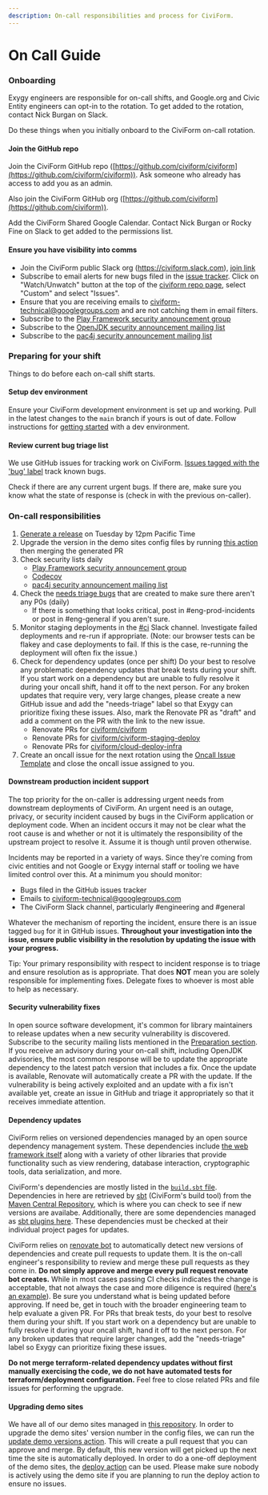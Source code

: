 ```yaml
---
description: On-call responsibilities and process for CiviForm.
---
```


# On Call Guide

### Onboarding
Exygy engineers are responsible for on-call shifts, and Google.org and Civic Entity engineers can opt-in to the rotation. To get added to the rotation, contact Nick Burgan on Slack.

Do these things when you initially onboard to the CiviForm on-call rotation.

#### Join the GitHub repo

Join the CiviForm GitHub repo ([https://github.com/civiform/civiform](https://github.com/civiform/civiform)). Ask someone who already has access to add you as an admin.

Also join the CiviForm GitHub org ([https://github.com/civiform](https://github.com/civiform)).

Add the CiviForm Shared Google Calendar. Contact Nick Burgan or Rocky Fine on Slack to get added to the permissions list.

#### Ensure you have visibility into comms

* Join the CiviForm public Slack org (https://civiform.slack.com), [join link](https://join.slack.com/t/civiform/shared\_invite/zt-niap7ys1-RAICICUpDJfjpizjyjBr7Q)
* Subscribe to email alerts for new bugs filed in the [issue tracker](https://github.com/civiform/civiform/issues). Click on "Watch/Unwatch" button at the top of the [civiform repo page](https://github.com/civiform/civiform), select "Custom" and select "Issues".
* Ensure that you are receiving emails to civiform-technical@googlegroups.com and are not catching them in email filters.
* Subscribe to the [Play Framework security announcement group](https://groups.google.com/g/play-framework-security)
* Subscribe to the [OpenJDK security announcement mailing list](https://mail.openjdk.java.net/mailman/listinfo/vuln-announce)
* Subscribe to the [pac4j security announcement mailing list](https://groups.google.com/g/pac4j-security)

### Preparing for your shift

Things to do before each on-call shift starts.

#### Setup dev environment

Ensure your CiviForm development environment is set up and working. Pull in the latest changes to the `main` branch if yours is out of date. Follow instructions for [getting started](https://github.com/civiform/civiform/wiki/Getting-started) with a dev environment.

#### Review current bug triage list

We use GitHub issues for tracking work on CiviForm. [Issues tagged with the 'bug' label](https://github.com/civiform/civiform/issues?q=is%3Aissue+is%3Aopen+label%3Abug) track known bugs.

Check if there are any current urgent bugs. If there are, make sure you know what the state of response is (check in with the previous on-caller).

### On-call responsibilities

1. [Generate a release](https://github.com/civiform/civiform/wiki/Releasing) on Tuesday by 12pm Pacific Time
2. Upgrade the version in the demo sites config files by running [this action](https://github.com/civiform/civiform-staging-deploy/actions/workflows/update_demo_versions.yaml) then merging the generated PR
3. Check security lists daily
   * [Play Framework security announcement group](https://groups.google.com/g/play-framework-security)
   * [Codecov](https://about.codecov.io/security-update)
   * [pac4j security announcement mailing list](https://groups.google.com/g/pac4j-security)
4. Check the [needs triage bugs](https://github.com/civiform/civiform/issues?q=is%3Aopen+is%3Aissue+label%3Aneeds-triage) that are created to make sure there aren't any P0s (daily)
   * If there is something that looks critical, post in #eng-prod-incidents or post in #eng-general if you aren't sure.
5. Monitor staging deployments in the [#ci](https://app.slack.com/client/T01Q6PJQAES/C03UXPUEXU4) Slack channel. Investigate failed deployments and re-run if appropriate. (Note: our browser tests can be flakey and case deployments to fail. If this is the case, re-running the deployment will often fix the issue.)
6. Check for dependency updates (once per shift)
   Do your best to resolve any problematic dependency updates that break tests during your shift. If you start work on a dependency but are unable to fully resolve it during your oncall shift, hand it off to the next person. For any broken updates that require very, very large changes, please create a new GitHub issue and add the "needs-triage" label so that Exygy can prioritize fixing these issues. Also, mark the Renovate PR as "draft" and add a comment on the PR with the link to the new issue.
   * Renovate PRs for [civiform/civiform](https://github.com/civiform/civiform/pulls/app%2Frenovate)
   * Renovate PRs for [civiform/civiform-staging-deploy](https://github.com/civiform/civiform-staging-deploy/pulls/app%2Frenovate)
   * Renovate PRs for [civiform/cloud-deploy-infra](https://github.com/civiform/cloud-deploy-infra/pulls/app%2Frenovate)
7. Create an oncall issue for the next rotation using the [Oncall Issue Template](https://github.com/civiform/civiform/blob/main/.github/ISSUE_TEMPLATE/oncall-rotation.md) and close the oncall issue assigned to you.

#### Downstream production incident support

The top priority for the on-caller is addressing urgent needs from downstream deployments of CiviForm. An urgent need is an outage, privacy, or security incident caused by bugs in the CiviForm application or deployment code. When an incident occurs it may not be clear what the root cause is and whether or not it is ultimately the responsibility of the upstream project to resolve it. Assume it is though until proven otherwise.

Incidents may be reported in a variety of ways. Since they're coming from civic entities and not Google or Exygy internal staff or tooling we have limited control over this. At a minimum you should monitor:

* Bugs filed in the GitHub issues tracker
* Emails to civiform-technical@googlegroups.com
* The CiviForm Slack channel, particularly #engineering and #general

Whatever the mechanism of reporting the incident, ensure there is an issue tagged `bug` for it in GitHub issues. **Throughout your investigation into the issue, ensure public visibility in the resolution by updating the issue with your progress.**

Tip: Your primary responsibility with respect to incident response is to triage and ensure resolution as is appropriate. That does **NOT** mean you are solely responsible for implementing fixes. Delegate fixes to whoever is most able to help as necessary.

#### Security vulnerability fixes

In open source software development, it's common for library maintainers to release updates when a new security vulnerability is discovered. Subscribe to the security mailing lists mentioned in the [Preparation section](#ensure-you-have-visibility-into-comms). If you receive an advisory during your on-call shift, including OpenJDK advisories, the most common response will be to update the appropriate dependency to the latest patch version that includes a fix.  Once the update is available, Renovate will automatically create a PR with the update.  If the vulnerability is being actively exploited and an update with a fix isn't available yet, create an issue in GitHub and triage it appropriately so that it receives immediate attention.

#### Dependency updates

CiviForm relies on versioned dependencies managed by an open source dependency management system. These dependencies include [the web framework itself](http://playframework.com) along with a variety of other libraries that provide functionality such as view rendering, database interaction, cryptographic tools, data serialization, and more.

CiviForm's dependencies are mostly listed in the [`build.sbt` file](https://github.com/civiform/civiform/blob/main/server/build.sbt). Dependencies in here are retrieved by [sbt](https://www.scala-sbt.org) (CiviForm's build tool) from the [Maven Central Repository](https://search.maven.org), which is where you can check to see if new versions are availabe. Additionally, there are some dependencies managed as [sbt plugins here](https://github.com/civiform/civiform/blob/main/server/project/plugins.sbt). These dependencies must be checked at their individual project pages for updates.

CiviForm relies on [renovate bot](https://github.com/renovatebot/renovate) to automatically detect new versions of dependencies and create pull requests to update them. It is the on-call engineer's responsibility to review and merge these pull requests as they come in. **Do not simply approve and merge every pull request renovate bot creates.** While in most cases passing CI checks indicates the change is acceptable, that not always the case and more diligence is required ([here's an example](https://github.com/civiform/civiform/pull/2130#discussion\_r834714183)). Be sure you understand what is being updated before approving. If need be, get in touch with the broader engineering team to help evaluate a given PR. For PRs that break tests, do your best to resolve them during your shift. If you start work on a dependency but are unable to fully resolve it during your oncall shift, hand it off to the next person. For any broken updates that require larger changes, add the "needs-triage" label so Exygy can prioritize fixing these issues.

**Do not merge terraform-related dependency updates without first manually exercising the code, we do not have automated tests for terraform/deployment configuration.** Feel free to close related PRs and file issues for performing the upgrade.

#### Upgrading demo sites

We have all of our demo sites managed in [this repository](https://github.com/civiform/civiform-staging-deploy). In order to upgrade the demo sites' version number in the config files, we can run the [update demo versions action](https://github.com/civiform/civiform-staging-deploy/actions/workflows/update_demo_versions.yaml). This will create a pull request that you can approve and merge. By default, this new version will get picked up the next time the site is automatically deployed. In order to do a one-off deployment of the demo sites, the [deploy action](https://github.com/civiform/civiform-staging-deploy/actions/workflows/aws_deploy_all_demos.yaml) can be used. Please make sure nobody is actively using the demo site if you are planning to run the deploy action to ensure no issues.
